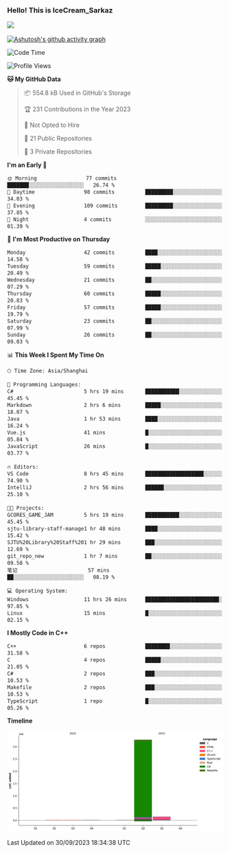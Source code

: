 ### Hello! This is IceCream_Sarkaz

![](https://github-readme-stats.vercel.app/api?username=Huang-Yuhan&theme=dark)

[![Ashutosh's github activity graph](https://github-readme-activity-graph.vercel.app/graph?username=Huang-Yuhan&bg_color=000000&color=ffffff&line=c061cb&point=c64600&area=true&hide_border=true)](https://github.com/ashutosh00710/github-readme-activity-graph)


<!--START_SECTION:waka-->
![Code Time](http://img.shields.io/badge/Code%20Time-257%20hrs%2023%20mins-blue)

![Profile Views](http://img.shields.io/badge/Profile%20Views-2-blue)

**🐱 My GitHub Data** 

> 📦 554.8 kB Used in GitHub's Storage 
 > 
> 🏆 231 Contributions in the Year 2023
 > 
> 🚫 Not Opted to Hire
 > 
> 📜 21 Public Repositories 
 > 
> 🔑 3 Private Repositories 
 > 
**I'm an Early 🐤** 

```text
🌞 Morning                77 commits          ███████░░░░░░░░░░░░░░░░░░   26.74 % 
🌆 Daytime                98 commits          █████████░░░░░░░░░░░░░░░░   34.03 % 
🌃 Evening                109 commits         █████████░░░░░░░░░░░░░░░░   37.85 % 
🌙 Night                  4 commits           ░░░░░░░░░░░░░░░░░░░░░░░░░   01.39 % 
```
📅 **I'm Most Productive on Thursday** 

```text
Monday                   42 commits          ████░░░░░░░░░░░░░░░░░░░░░   14.58 % 
Tuesday                  59 commits          █████░░░░░░░░░░░░░░░░░░░░   20.49 % 
Wednesday                21 commits          ██░░░░░░░░░░░░░░░░░░░░░░░   07.29 % 
Thursday                 60 commits          █████░░░░░░░░░░░░░░░░░░░░   20.83 % 
Friday                   57 commits          █████░░░░░░░░░░░░░░░░░░░░   19.79 % 
Saturday                 23 commits          ██░░░░░░░░░░░░░░░░░░░░░░░   07.99 % 
Sunday                   26 commits          ██░░░░░░░░░░░░░░░░░░░░░░░   09.03 % 
```


📊 **This Week I Spent My Time On** 

```text
🕑︎ Time Zone: Asia/Shanghai

💬 Programming Languages: 
C#                       5 hrs 19 mins       ███████████░░░░░░░░░░░░░░   45.45 % 
Markdown                 2 hrs 6 mins        █████░░░░░░░░░░░░░░░░░░░░   18.07 % 
Java                     1 hr 53 mins        ████░░░░░░░░░░░░░░░░░░░░░   16.24 % 
Vue.js                   41 mins             █░░░░░░░░░░░░░░░░░░░░░░░░   05.84 % 
JavaScript               26 mins             █░░░░░░░░░░░░░░░░░░░░░░░░   03.77 % 

🔥 Editors: 
VS Code                  8 hrs 45 mins       ███████████████████░░░░░░   74.90 % 
IntelliJ                 2 hrs 56 mins       ██████░░░░░░░░░░░░░░░░░░░   25.10 % 

🐱‍💻 Projects: 
GCORES_GAME_JAM          5 hrs 19 mins       ███████████░░░░░░░░░░░░░░   45.45 % 
sjtu-library-staff-manage1 hr 48 mins        ████░░░░░░░░░░░░░░░░░░░░░   15.42 % 
SJTU%20Library%20Staff%201 hr 29 mins        ███░░░░░░░░░░░░░░░░░░░░░░   12.69 % 
git_repo_new             1 hr 7 mins         ██░░░░░░░░░░░░░░░░░░░░░░░   09.58 % 
笔记                       57 mins             ██░░░░░░░░░░░░░░░░░░░░░░░   08.19 % 

💻 Operating System: 
Windows                  11 hrs 26 mins      ████████████████████████░   97.85 % 
Linux                    15 mins             █░░░░░░░░░░░░░░░░░░░░░░░░   02.15 % 
```

**I Mostly Code in C++** 

```text
C++                      6 repos             ████████░░░░░░░░░░░░░░░░░   31.58 % 
C                        4 repos             █████░░░░░░░░░░░░░░░░░░░░   21.05 % 
C#                       2 repos             ███░░░░░░░░░░░░░░░░░░░░░░   10.53 % 
Makefile                 2 repos             ███░░░░░░░░░░░░░░░░░░░░░░   10.53 % 
TypeScript               1 repo              █░░░░░░░░░░░░░░░░░░░░░░░░   05.26 % 
```



**Timeline**

![Lines of Code chart](https://raw.githubusercontent.com/Huang-Yuhan/Huang-Yuhan/main/assets/bar_graph.png)


 Last Updated on 30/09/2023 18:34:38 UTC
<!--END_SECTION:waka-->
